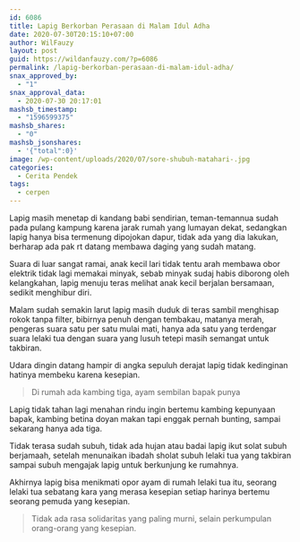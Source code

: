 ```yaml
---
id: 6086
title: Lapig Berkorban Perasaan di Malam Idul Adha
date: 2020-07-30T20:15:10+07:00
author: WilFauzy
layout: post
guid: https://wildanfauzy.com/?p=6086
permalink: /lapig-berkorban-perasaan-di-malam-idul-adha/
snax_approved_by:
  - "1"
snax_approval_data:
  - 2020-07-30 20:17:01
mashsb_timestamp:
  - "1596599375"
mashsb_shares:
  - "0"
mashsb_jsonshares:
  - '{"total":0}'
image: /wp-content/uploads/2020/07/sore-shubuh-matahari-.jpg
categories:
  - Cerita Pendek
tags:
  - cerpen
---
```

Lapig masih menetap di kandang babi sendirian, teman-temannua sudah pada pulang kampung karena jarak rumah yang lumayan dekat, sedangkan lapig hanya bisa termenung dipojokan dapur, tidak ada yang dia lakukan, berharap ada pak rt datang membawa daging yang sudah matang.&nbsp;

Suara di luar sangat ramai, anak kecil lari tidak tentu arah membawa obor elektrik tidak lagi memakai minyak, sebab minyak sudaj habis diborong oleh kelangkahan, lapig menuju teras melihat anak kecil berjalan bersamaan, sedikit menghibur diri.&nbsp;

Malam sudah semakin larut lapig masih duduk di teras sambil menghisap rokok tanpa filter, bibirnya penuh dengan tembakau, matanya merah, pengeras suara satu per satu mulai mati, hanya ada satu yang terdengar suara lelaki tua dengan suara yang lusuh tetepi masih semangat untuk takbiran.&nbsp;

Udara dingin datang hampir di angka sepuluh derajat lapig tidak kedinginan hatinya membeku karena kesepian.&nbsp;

> Di rumah ada kambing tiga, ayam sembilan bapak punya

Lapig tidak tahan lagi menahan rindu ingin bertemu kambing kepunyaan bapak, kambing betina doyan makan tapi enggak pernah bunting, sampai sekarang hanya ada tiga.&nbsp;

Tidak terasa sudah subuh, tidak ada hujan atau badai lapig ikut solat subuh berjamaah, setelah menunaikan ibadah sholat subuh lelaki tua yang takbiran sampai subuh mengajak lapig untuk berkunjung ke rumahnya.&nbsp;

Akhirnya lapig bisa menikmati opor ayam di rumah lelaki tua itu, seorang lelaki tua sebatang kara yang merasa kesepian setiap harinya bertemu seorang pemuda yang kesepian.&nbsp;

> Tidak ada rasa solidaritas yang paling murni, selain perkumpulan orang-orang yang kesepian.